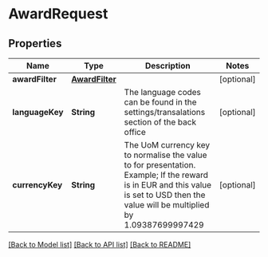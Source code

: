 # AwardRequest

## Properties
Name | Type | Description | Notes
------------ | ------------- | ------------- | -------------
**awardFilter** | [**AwardFilter**](AwardFilter.md) |  | [optional] 
**languageKey** | **String** | The language codes can be found in the settings/transalations section of the back office | [optional] 
**currencyKey** | **String** | The UoM currency key to normalise the value to for presentation. Example; If the reward is in EUR and this value is set to USD then the value will be multiplied by 1.09387699997429 | [optional] 

[[Back to Model list]](../README.md#documentation-for-models) [[Back to API list]](../README.md#documentation-for-api-endpoints) [[Back to README]](../README.md)


